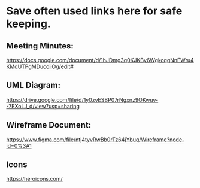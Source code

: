 # Save often used links here for safe keeping.  

## Meeting Minutes:  
https://docs.google.com/document/d/1hJDmg3q0KJKBy6WgkcqqNnFWru4KMdUTPgMDucoiiOg/edit#  

## UML Diagram:  
https://drive.google.com/file/d/1y0zvESBP07rNgxnz9OKwuv--7EXoLJ_d/view?usp=sharing  

## Wireframe Document:  
https://www.figma.com/file/ntj4tyvRwBb0rTz64jYbuq/Wireframe?node-id=0%3A1  

## Icons
https://heroicons.com/
